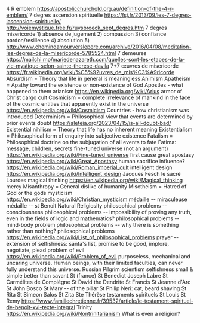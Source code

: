4 R emblem https://apostolicchurchqld.org.au/definition-of-the-4-r-emblem/
7 degres ascension spirituelle https://fsj.fr/2013/09/les-7-degres-lascension-spirituelle/ http://voiemystique.free.fr/ruysbroeck_sept_degres.htm
7 degres misericorde 1) absence de jugement 2) compassion 3) confiance pardon/resilience 4) absolution 5) http://www.chemindamourverslepere.com/archive/2016/04/08/meditation-les-degres-de-la-misericorde-5785524.html
7 demeures https://mailchi.mp/mariedenazareth.com/quelles-sont-les-etapes-de-la-vie-mystique-selon-sainte-therese-davila
7+7 œuvres de misericorde https://fr.wikipedia.org/wiki/%C5%92uvres_de_mis%C3%A9ricorde
Absurdism = Theory that life in general is meaningless
Animism
Apatheism = Apathy toward the existence or non-existence of God
Apostles - what happened to them
arianism https://en.wikipedia.org/wiki/Arius
armor of Christ
cargo cult
Cosmicism = complete irrelevance of mankind in the face of the cosmic entities that apparently exist in the universe https://en.wikipedia.org/wiki/Cosmicism
Countries - how christianism was introduced
Determinism = Philosophical view that events are determined by prior events
doubt https://aleteia.org/2023/04/15/is-all-doubt-bad/
Existential nihilism = Theory that life has no inherent meaning
Existentialism = Philosophical form of enquiry into subjective existence
Fatalism = Philosophical doctrine on the subjugation of all events to fate
Fatima: message, children, secrets
fine-tuned universe (not an argument) https://en.wikipedia.org/wiki/Fine-tuned_universe
first cause
great apostasy https://en.wikipedia.org/wiki/Great_Apostasy
human sacrifice
influence? https://en.wikipedia.org/wiki/Roman_imperial_cult
intelligent design https://en.wikipedia.org/wiki/Intelligent_design
Jacques Fesch
le sacré
Lourdes
magical thinking https://en.wikipedia.org/wiki/Magical_thinking
mercy
Misanthropy = General dislike of humanity
Misotheism = Hatred of God or the gods
mysticism https://en.wikipedia.org/wiki/Christian_mysticism
médaille -- miraculeuse
médaille -- st Benoit
Natural Religiosity
philosophical problems -- consciousness
philosophical problems -- impossibility of proving any truth, even in the fields of logic and mathematics?
philosophical problems -- mind-body problem
philosophical problems -- why there is something rather than nothing?
philosophical problems https://en.wikipedia.org/wiki/List_of_philosophical_problems
prayer -- extension of selfishness: santa's list, promise to be good, implore, negotiate, plead
problem of evil https://en.wikipedia.org/wiki/Problem_of_evil
purposeless, mechanical and uncaring universe. Human beings, with their limited faculties, can never fully understand this universe.
Russian Pilgrim
scientism
selfishness
small & simple better than savant
St (france)
St Benedict Joseph Labre
St Carmélites de Compiègne
St David the Dendrite
St Francis
St Jeanne d'Arc
St John Bosco
St Mary -- of the pillar
St Philip Neri: cat, beard shaving
St Rita
St Simeon Salos
St Zita
Ste Thérèse
testaments spirituels St Louis St Remy https://www.famillechretienne.fr/39532/article/le-testament-spirituel-de-benoit-xvi-texte-integral
Trinity https://en.wikipedia.org/wiki/Nontrinitarianism
What is even a religion?

